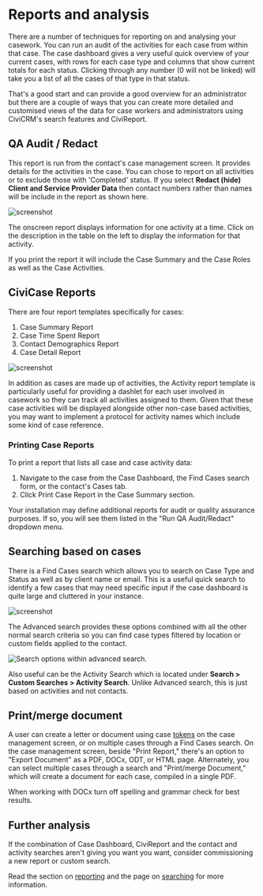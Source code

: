 # Reports and analysis

There are a number of techniques for reporting on and analysing your
casework. You can run an audit of the activities for each case from
within that case. The case dashboard gives a very useful quick overview
of your current cases, with rows for each case type and columns that
show current totals for each status. Clicking through any number (0 will
not be linked) will take you a list of all the cases of that type in
that status.

That's a good start and can provide a good overview for an administrator
but there are a couple of ways that you can create more detailed and
customised views of the data for case workers and administrators using
CiviCRM's search features and CiviReport.

## QA Audit / Redact

This report is run from the contact's case management screen. It
provides details for the activities in the case. You can chose to report
on all activities or to exclude those with 'Completed' status. If you
select **Redact (hide) Client and Service Provider Data** then contact
numbers rather than names will be include in the report as shown
here.

![screenshot](/img/qa_audit_screen.png)

The onscreen report displays
information for one activity at a time. Click on the description in the
table on the left to display the information for that activity.

If you print the report it will include the Case Summary and the Case
Roles as well as the Case Activities. 

## CiviCase Reports

There are four report templates specifically for cases:

1.  Case Summary Report
2.  Case Time Spent Report
3.  Contact Demographics Report
4.  Case Detail Report

![screenshot](/img/4.5_Case_report_templates.png) 

In addition as cases are made up of activities, the Activity report
template is particularly useful for providing a dashlet for each user
involved in casework so they can track all activities assigned to them.
Given that these case activities will be displayed alongside other
non-case based activities, you may want to implement a protocol for
activity names which include some kind of case reference.

### Printing Case Reports

To print a report that lists all case and case activity data:

1.  Navigate to the case from the Case Dashboard, the Find Cases search
    form, or the contact's Cases tab.
2.  Click Print Case Report in the Case Summary section.

Your installation may define additional reports for audit or quality
assurance purposes. If so, you will see them listed in the "Run QA
Audit/Redact" dropdown menu.

## Searching based on cases

There is a Find Cases search which allows you to search on Case Type and
Status as well as by client name or email. This is a useful quick search
to identify a few cases that may need specific input if the case
dashboard is quite large and cluttered in your instance.

![screenshot](/img/Case_Find_case_update.png) 

The Advanced search provides these options combined with all the other
normal search criteria so you can find case types filtered by location
or custom fields applied to the contact.

![Search options within advanced search.](/img/Case_advanced_search_update.png) 

Also useful can be the Activity Search which is located under **Search > Custom Searches > Activity Search**.  Unlike Advanced
search, this is just based on activities and not contacts.

## Print/merge document

A user can create a letter or document using case [tokens](/common-workflows/tokens-and-mail-merge.md) on the case management screen, or on multiple cases through a Find Cases search. On the case management screen, beside "Print Report," there's an option to "Export Document" as a PDF, DOCx, ODT, or HTML page. Alternately, you can select multiple cases through a search and "Print/merge Document," which will create a document for each case, compiled in a single PDF.  

When working with DOCx turn off spelling and grammar check for best results. 


## Further analysis

If the combination of Case Dashboard, CiviReport and the contact and activity searches aren't giving you want you want, consider commissioning a new report or custom search. 

Read the section on [reporting](/reporting/what-is-civireport.md) and the page on [searching](/the-user-interface/searching.md) for more information.

